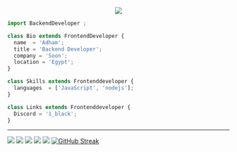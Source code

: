 <p align="center">
  <img src="https://github.com/thompsonemerson/thompsonemerson/raw/master/cover-thompson.png" />
</p>

```js
import BackendDeveloper ;

class Bio extends FrontendDeveloper {
  name  = 'Adham';
  title = 'Backend Developer';
  company = 'Soon';
  location = 'Egypt';
}

class Skills extends Frontenddeveloper {
  languages  = ['JavaScript', 'nodejs'];
}

class Links extends Frontenddeveloper {
  Discord = '1_black';
}
```
----
![](http://github-profile-summary-cards.vercel.app/api/cards/profile-details?username=blackgeneral11y&theme=aura_dark) 
![](http://github-profile-summary-cards.vercel.app/api/cards/repos-per-language?username=blackgeneral11y&theme=aura_dark) 
![](http://github-profile-summary-cards.vercel.app/api/cards/most-commit-language?username=blackgeneral11y&theme=aura_dark) 
![](http://github-profile-summary-cards.vercel.app/api/cards/stats?username=blackgeneral11y&theme=aura_dark) 
![](http://github-profile-summary-cards.vercel.app/api/cards/productive-time?username=blackgeneral11y&theme=aura_dark&utcOffset=8) 
[![GitHub Streak](https://github-readme-streak-stats.herokuapp.com?user=blackgeneral11y&theme=dark&hide_border=true)](https://git.io/streak-stats)

